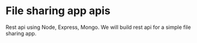 # File sharing app apis

Rest api using Node, Express, Mongo.
We will build rest api for a simple file sharing app.
